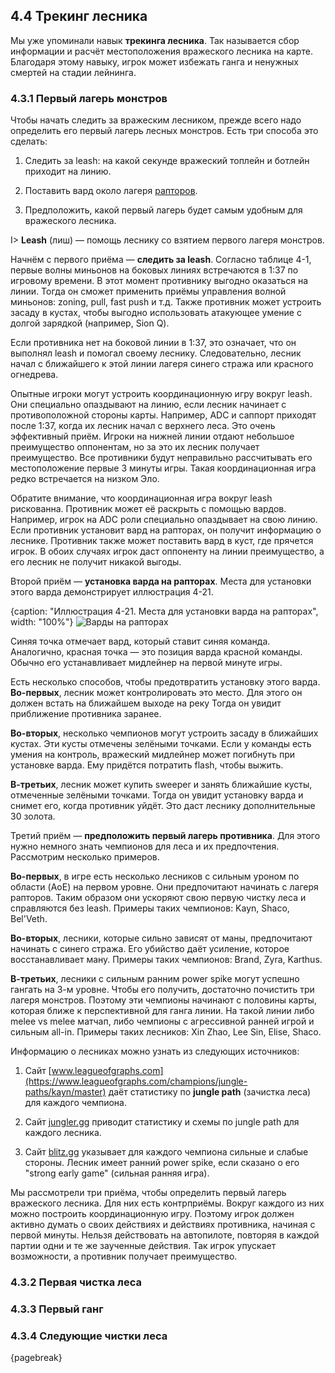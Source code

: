 ## 4.4 Трекинг лесника

Мы уже упоминали навык **трекинга лесника**. Так называется сбор информации и расчёт местоположения вражеского лесника на карте. Благодаря этому навыку, игрок может избежать ганга и ненужных смертей на стадии лейнинга.

### 4.3.1 Первый лагерь монстров

Чтобы начать следить за вражеским лесником, прежде всего надо определить его первый лагерь лесных монстров. Есть три способа это сделать:

1. Следить за leash: на какой секунде вражеский топлейн и ботлейн приходит на линию.

2. Поставить вард около лагеря [рапторов](https://leagueoflegends.fandom.com/wiki/Raptor_camp).

3. Предположить, какой первый лагерь будет самым удобным для вражеского лесника.

I> **Leash** (лиш) — помощь леснику со взятием первого лагеря монстров.

Начнём с первого приёма — **следить за leash**. Согласно таблице 4-1, первые волны миньонов на боковых линиях встречаются в 1:37 по игровому времени. В этот момент противнику выгодно оказаться на линии. Тогда он сможет применить приёмы управления волной миньонов: zoning, pull, fast push и т.д. Также противник может устроить засаду в кустах, чтобы выгодно использовать атакующее умение с долгой зарядкой (например, Sion Q).

Если противника нет на боковой линии в 1:37, это означает, что он выполнял leash и помогал своему леснику. Следовательно, лесник начал с ближайшего к этой линии лагеря синего стража или красного огнедрева.

Опытные игроки могут устроить координационную игру вокруг leash. Они специально опаздывают на линию, если лесник начинает с противоположной стороны карты. Например, ADC и саппорт приходят после 1:37, когда их лесник начал с верхнего леса. Это очень эффективный приём. Игроки на нижней линии отдают небольшое преимущество оппонентам, но за это их лесник получает преимущество. Все противники будут неправильно рассчитывать его местоположение первые 3 минуты игры. Такая координационная игра редко встречается на низком Эло.

Обратите внимание, что координационная игра вокруг leash рискованна. Противник может её раскрыть с помощью вардов. Например, игрок на ADC роли специально опаздывает на свою линию. Если противник установит вард на рапторах, он получит информацию о леснике. Противник также может поставить вард в куст, где прячется игрок. В обоих случаях игрок даст оппоненту на линии преимущество, а его лесник не получит никакой выгоды.

Второй приём — **установка варда на рапторах**. Места для установки этого варда демонстрирует иллюстрация 4-21.

{caption: "Иллюстрация 4-21. Места для установки варда на рапторах", width: "100%"}
![Варды на рапторах](images/Macromanagement/ward-on-raptors.png)

Синяя точка отмечает вард, который ставит синяя команда. Аналогично, красная точка — это позиция варда красной команды. Обычно его устанавливает мидлейнер на первой минуте игры.

Есть несколько способов, чтобы предотвратить установку этого варда. **Во-первых**, лесник может контролировать это место. Для этого он должен встать на ближайшем выходе на реку Тогда он увидит приближение противника заранее.

**Во-вторых**, несколько чемпионов могут устроить засаду в ближайших кустах. Эти кусты отмечены зелёными точками. Если у команды есть умения на контроль, вражеский мидлейнер может погибнуть при установке варда. Ему придётся потратить flash, чтобы выжить.

**В-третьих**, лесник может купить sweeper и занять ближайшие кусты, отмеченные зелёными точками. Тогда он увидит установку варда и снимет его, когда противник уйдёт. Это даст леснику дополнительные 30 золота.

Третий приём — **предположить первый лагерь противника**. Для этого нужно немного знать чемпионов для леса и их предпочтения. Рассмотрим несколько примеров.

**Во-первых**, в игре есть несколько лесников с сильным уроном по области (AoE) на первом уровне. Они предпочитают начинать с лагеря рапторов. Таким образом они ускоряют свою первую чистку леса и справляются без leash. Примеры таких чемпионов: Kayn, Shaco, Bel'Veth.

**Во-вторых**, лесники, которые сильно зависят от маны, предпочитают начинать с синего стража. Его убийство даёт усиление, которое восстанавливает ману. Примеры таких чемпионов: Brand, Zyra, Karthus.

**В-третьих**, лесники с сильным ранним power spike могут успешно гангать на 3-м уровне. Чтобы его получить, достаточно почистить три лагеря монстров. Поэтому эти чемпионы начинают с половины карты, которая ближе к перспективной для ганга линии. На такой линии либо melee vs melee матчап, либо чемпионы с агрессивной ранней игрой и сильным all-in. Примеры таких лесников: Xin Zhao, Lee Sin, Elise, Shaco.

Информацию о лесниках можно узнать из следующих источников:

1. Сайт [www.leagueofgraphs.com](https://www.leagueofgraphs.com/champions/jungle-paths/kayn/master) даёт статистику по **jungle path** (зачистка леса) для каждого чемпиона.

2. Сайт [jungler.gg](https://jungler.gg) приводит статистику и схемы по jungle path для каждого лесника.

3. Сайт [blitz.gg](https://blitz.gg/lol/champions/LeeSin/build) указывает для каждого чемпиона сильные и слабые стороны. Лесник имеет ранний power spike, если сказано о его "strong early game" (сильная ранняя игра).

Мы рассмотрели три приёма, чтобы определить первый лагерь вражеского лесника. Для них есть контрприёмы. Вокруг каждого из них можно построить координационную игру. Поэтому игрок должен активно думать о своих действиях и действиях противника, начиная с первой минуты. Нельзя действовать на автопилоте, повторяя в каждой партии одни и те же заученные действия. Так игрок упускает возможности, а противник получает преимущество.

### 4.3.2 Первая чистка леса

### 4.3.3 Первый ганг

### 4.3.4 Следующие чистки леса

{pagebreak}
